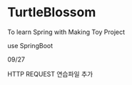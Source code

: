 # TurtleBlossom
To learn Spring with Making Toy Project

use SpringBoot


09/27

HTTP REQUEST 연습파일 추가
